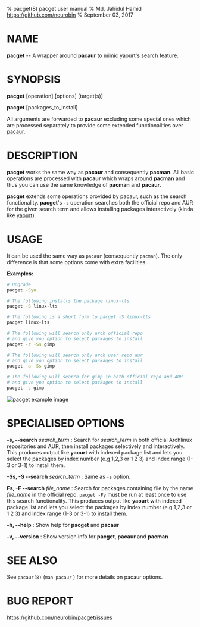 % pacget(8) pacget user manual
% Md. Jahidul Hamid <https://github.com/neurobin>
% September 03, 2017

# NAME

**pacget** -- A wrapper around **pacaur** to mimic yaourt's search feature.

# SYNOPSIS

**pacget** \[operation] \[options] \[target(s)]

**pacget** \[packages_to_install]

All arguments are forwarded to **pacaur** excluding some special ones which are processed separately to provide some extended functionalities over [pacaur](https://github.com/rmarquis/pacaur).

# DESCRIPTION

**pacget** works the same way as **pacaur** and consequently **pacman**. All basic operations are processed with **pacaur** which wraps around **pacman** and thus you can use the same knowledge of **pacman** and **pacaur**.

**pacget** extends some operations provided by pacaur, such as the search functionality. **pacget**'s `-s` operation searches both the official repo and AUR for the given search term and allows installing packages interactively (kinda like [yaourt](https://github.com/archlinuxfr/yaourt)).

# USAGE

It can be used the same way as `pacaur` (consequently `pacman`). The only difference is that some options come with extra facilities.

**Examples:**

```bash
# Upgrade
pacget -Syu

# The following installs the package linux-lts
pacget -S linux-lts

# The following is a short form to pacget -S linux-lts
pacget linux-lts

# The following will search only arch official repo
# and give you option to select packages to install
pacget -r -Ss gimp

# The following will search only arch user repo aur
# and give you option to select packages to install
pacget -a -Ss gimp

# The following will search for gimp in both official repo and AUR
# and give you option to select packages to install
pacget -s gimp
```

![pacget example image](https://neurobin.org/img/pacget-ex.png)


# SPECIALISED OPTIONS

**-s, --search** *search_term*
: Search for *search_term* in both official Archlinux repositories and AUR, then install packages selectively and interactively. This produces output like **yaourt** with indexed package list and lets you select the packages by index number (e.g 1,2,3 or 1 2 3) and index range (1-3 or 3-1) to install them.

**-Ss, -S --search** *search_term*
: Same as `-s` option.

**Fs, -F --search** *file_name*
: Search for packages containing file by the name *file_name* in the official repo. `pacget -Fy` must be run at least once to use this search functionality. This produces output like **yaourt** with indexed package list and lets you select the packages by index number (e.g 1,2,3 or 1 2 3) and index range (1-3 or 3-1) to install them.

**-h, --help**
: Show help for **pacget** and **pacaur**

**-v, --version**
: Show version info for **pacget**, **pacaur** and **pacman**

# SEE ALSO

See `pacaur(8)` (`man pacaur` ) for more details on pacaur options.

# BUG REPORT

<https://github.com/neurobin/pacget/issues>

